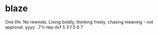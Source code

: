 # blaze

One life. No rewinds. Living boldly, thinking freely, chasing meaning - not approval.
yyyy
..7 h 
пвр dvf 
5
3
f
5
6
7
